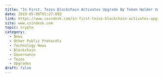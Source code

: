 ```yaml
---
title: "In First, Tezos Blockchain Activates Upgrade By Token Holder Voting"
date: 2019-05-30T01:27:09Z
link: https://www.coindesk.com/in-first-tezos-blockchain-activates-upgrade-by-token-holder-voting?utm_medium=RSS&utm_source=hune
site: www.coindesk.com
topic: crypto
category:
  - News
  - Other Public Protocols
  - Technology News
  - Blockchain
  - Governance
  - Tezos
  - Upgrades
draft: false
---
```


